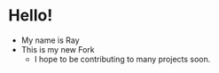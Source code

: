 # Hello!
* My name is Ray
* This is my new Fork
  * I hope to be contributing to many projects soon.
